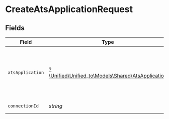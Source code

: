 # CreateAtsApplicationRequest


## Fields

| Field                                                                                      | Type                                                                                       | Required                                                                                   | Description                                                                                |
| ------------------------------------------------------------------------------------------ | ------------------------------------------------------------------------------------------ | ------------------------------------------------------------------------------------------ | ------------------------------------------------------------------------------------------ |
| `atsApplication`                                                                           | [?\Unified\Unified_to\Models\Shared\AtsApplication](../../models/shared/AtsApplication.md) | :heavy_minus_sign:                                                                         | An application is an association object between a candidate and a job                      |
| `connectionId`                                                                             | *string*                                                                                   | :heavy_check_mark:                                                                         | ID of the connection                                                                       |